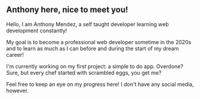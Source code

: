 ## Anthony here, nice to meet you!

Hello, I am Anthony Mendez, a self taught developer learning web development constantly! 

My goal is to become a professional web developer sometime in the 2020s and to learn as much as I can before and during the start of my dream career!

I'm currently working on my first project: a simple to do app. Overdone? Sure, but every chef started with scrambled eggs, you get me?

Feel free to keep an eye on my progress here! I don't have any social media, however.

<!--
**StankGunther/StankGunther** is a ✨ _special_ ✨ repository because its `README.md` (this file) appears on your GitHub profile.

Here are some ideas to get you started:

- 🔭 I’m currently working on ...
- 🌱 I’m currently learning ...
- 👯 I’m looking to collaborate on ...
- 🤔 I’m looking for help with ...
- 💬 Ask me about ...
- 📫 How to reach me: ...
- 😄 Pronouns: ...
- ⚡ Fun fact: ...
-->
